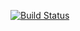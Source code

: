 [![Build Status](https://travis-ci.org/hitode221/Matrix-with-tests)](https://github.com/hitode221/Matrix-with-tests)
